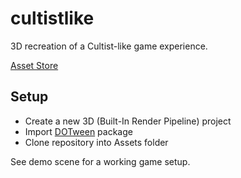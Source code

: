 # cultistlike

3D recreation of a Cultist-like game experience.

[Asset Store](https://assetstore.unity.com/packages/templates/packs/cultistlike-card-game-294373)

## Setup

- Create a new 3D (Built-In Render Pipeline) project
- Import [DOTween](https://dotween.demigiant.com) package
- Clone repository into Assets folder

See demo scene for a working game setup.


